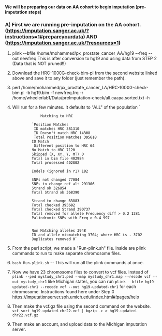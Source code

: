 #### We will be preparing our data on AA cohort to begin imputation (pre-imputation steps)

### A) First we are running pre-imputation on the AA cohort. (https://imputation.sanger.ac.uk/?instructions=1#prepareyourdata) AND (https://imputation.sanger.ac.uk/?resources=1)

1) plink --bfile /home/mohammed/px_prostate_cancer_AA/hg19 --freq --out newfreq
      This is after conversion to hg19 and using data from STEP 2 (Data that is NOT pruned!!)
2) Download the HRC-1000G-check-bim-pl from the second website linked above and save it to any folder (just remember the path). 
3) perl /home/mohammed/px_prostate_cancer_LA/HRC-1000G-check-bim.pl -b hg19.bim -f newfreq.frq -r /home/wheelerlab1/Data/preImputation-check/all.caapa.sorted.txt -h
5) Will run for a few minutes. It defaults to "ALL" of the population
                  `  
                    
                    Matching to HRC

                `Position Matches
                 ID matches HRC 381310
                 ID Doesn't match HRC 14308
                 Total Position Matches 395618
                ID Match
                 Different position to HRC 64
                No Match to HRC 7120
                Skipped (X, XY, Y, MT) 0
                Total in bim file 402984
                Total processed 402802

                Indels (ignored in r1) 182

                SNPs not changed 77084
                SNPs to change ref alt 291306
                Strand ok 326854
                Total Strand ok 368390

                Strand to change 63883
                Total checked 395682
                Total checked Strand 390737
                Total removed for allele Frequency diff > 0.2 1281
                Palindromic SNPs with Freq > 0.4 997


                Non Matching alleles 3948
                ID and allele mismatching 3704; where HRC is . 3702
                Duplicates removed 0`



6) From the perl script, we made a "Run-plink.sh" file. Inside are plink commands to run to make separate chromosome files.

7) `bash Run-plink.sh` -- This will run all the plink commands at once. 

8) Now we have 23 chromosome files to convert to vcf files. Instead of `plink --ped mystudy_chr1.ped --map mystudy_chr1.map --recode vcf --out mystudy_chr1` like Michigan states, you can run `plink --bfile hg19-updated-chr1 --recode vcf --out hg19-updated-chr1` for each chromosome. Instructions found here under Step 0 https://imputationserver.sph.umich.edu/index.html#!pages/help

9) Then make the vcf.gz file using the second command on the website. 
   `vcf-sort hg19-updated-chr22.vcf | bgzip -c > hg19-updated-chr22.vcf.gz `

10) Then make an account, and upload data to the Michigan imputation server. 


